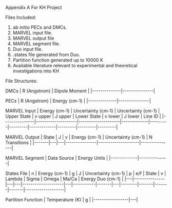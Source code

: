 Appendix A For KH Project

Files Included:
1. ab initio PECs and DMCs.
2. MARVEL input file.
3. MARVEL output file
4. MARVEL segment file.
5. Duo input file.
6. .states file generated from Duo. 
7. Partition function generated up to 10000 K
8. Available literature relevant to experimental and theoretical investigations into KH


File Structures:

DMCs
| R (Angstrom) | Dipole Moment |
|--------------|---------------|

PECs
| R (Angstrom) | Energy (cm-1) |
|--------------|---------------|

MARVEL Input
| Energy (cm-1) | Uncertainty (cm-1) | Uncertainty (cm-1) | Upper State | v upper | J upper | Lower State | v lower | J lower | Line ID |
|---------------|--------------------|--------------------|-------------|---------|---------|-------------|---------|---------|---------|

MARVEL Output
| State | J | v | Energy (cm-1) | Uncertainty (cm-1) | N Transitions | 
|-------|---|---|---------------|--------------------|---------------|

MARVEL Segment
| Data Source | Energy Units |
|-------------|--------------|

States File
| n | Energy (cm-1) | g | J | Uncertainty (cm-1) | p |  e&#47;f  | State | v | Lambda | Sigma | Omega | Ma/Ca | Energy Duo (cm-1) |
|---|---------------|---|---|--------------------|---|-----------|-------|---|--------|-------|-------|-------|-------------------|

Partition Function
| Temperature (K) | g |
|-----------------|---|
